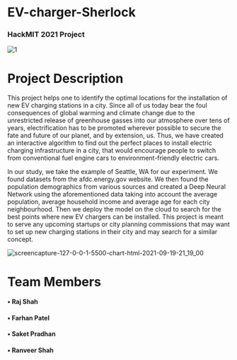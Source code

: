 <h1> EV-charger-Sherlock</h1>
<h3>HackMIT 2021 Project</h3>

![1](https://user-images.githubusercontent.com/25654606/133933981-5d30c1c0-3a5c-407f-b2f2-89d02e536c56.png)


# Project Description

<p>This project helps one to identify the optimal locations for the installation of new EV charging stations in a city. Since all of us today bear the foul consequences of global warming and climate change due to the unrestricted release of greenhouse gasses into our atmosphere over tens of years, electrification has to be promoted wherever possible to secure the fate and future of our planet, and by extension, us. Thus, we have created an interactive algorithm to find out the perfect places to install electric charging infrastructure in a city, that would encourage people to switch from conventional fuel engine cars to environment-friendly electric cars.</p>

<p>In our study, we take the example of Seattle, WA for our experiment. We found datasets from the afdc.energy.gov website. We then found the population demographics from various sources and created a Deep Neural Network using the aforementioned data taking into account the average population, average household income and average age for each city neighbourhood. Then we deploy the model on the cloud to search for the best points where new EV chargers can be installed. This project is meant to serve any upcoming startups or city planning commissions that may want to set up new charging stations in their city and may search for a similar concept.</p>
  
![screencapture-127-0-0-1-5500-chart-html-2021-09-19-21_19_00](https://user-images.githubusercontent.com/25654606/133933969-c457d449-5d48-4b41-9378-72e53e7ed569.png)


# Team Members
<h4>• Raj Shah</h4>
<h4>• Farhan Patel</h4>
<h4>• Saket Pradhan</h4>
<h4>• Ranveer Shah</h4>

